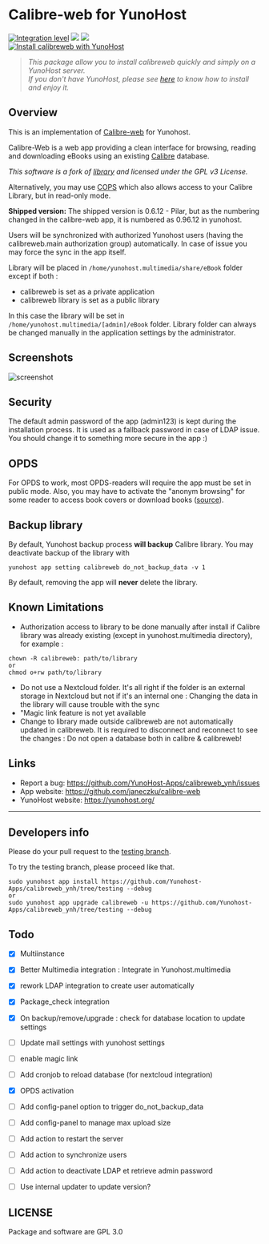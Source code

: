 # Calibre-web for YunoHost

[![Integration level](https://dash.yunohost.org/integration/calibreweb.svg)](https://dash.yunohost.org/appci/app/calibreweb) ![](https://ci-apps.yunohost.org/ci/badges/calibreweb.status.svg) ![](https://ci-apps.yunohost.org/ci/badges/calibreweb.maintain.svg)  
[![Install calibreweb with YunoHost](https://install-app.yunohost.org/install-with-yunohost.svg)](https://install-app.yunohost.org/?app=calibreweb)

> *This package allow you to install calibreweb quickly and simply on a YunoHost server.  
If you don't have YunoHost, please see [here](https://yunohost.org/#/install) to know how to install and enjoy it.*

## Overview
This is an implementation of [Calibre-web](https://github.com/janeczku/calibre-web) for Yunohost.

Calibre-Web is a web app providing a clean interface for browsing, reading and downloading eBooks using an existing [Calibre](https://calibre-ebook.com) database.

*This software is a fork of [library](https://github.com/mutschler/calibreserver) and licensed under the GPL v3 License.*

Alternatively, you may use [COPS](https://github.com/YunoHost-Apps/cops_ynh) which also allows access to your Calibre Library, but in read-only mode. 

**Shipped version:** The shipped version is 0.6.12 - Pilar, but as the numbering changed in the calibre-web app, it is numbered as 0.96.12 in yunohost.

Users will be synchronized with authorized Yunohost users (having the calibreweb.main authorization group) automatically. In case of issue you may force the sync in the app itself.

Library will be placed in `/home/yunohost.multimedia/share/eBook` folder except if both :
 - calibreweb is set as a private application
 - calibreweb library is set as a public library

In this case the library will be set in `/home/yunohost.multimedia/[admin]/eBook` folder. Library folder can always be changed manually in the application settings by the administrator.

## Screenshots

![screenshot](https://raw.githubusercontent.com/janeczku/docker-calibre-web/master/screenshot.png)

## Security
The default admin password of the app (admin123) is kept during the installation process. It is used as a fallback password in case of LDAP issue.
You should change it to something more secure in the app :)

## OPDS
For OPDS to work, most OPDS-readers will require the app must be set in public mode.
Also, you may have to activate the "anonym browsing" for some reader to access book covers or download books ([source](https://github.com/janeczku/calibre-web/wiki/FAQ#which-opds-readers-work-with-calibre-web)).

## Backup library

By default, Yunohost backup process **will backup** Calibre library.
You may deactivate backup of the library with 
```
yunohost app setting calibreweb do_not_backup_data -v 1
```

By default, removing the app will **never** delete the library.

## Known Limitations

* Authorization access to library to be done manually after install if Calibre library was already existing (except in yunohost.multimedia directory), for example :
```
chown -R calibreweb: path/to/library
or
chmod o+rw path/to/library
``` 
* Do not use a Nextcloud folder. It's all right if the folder is an external storage in Nextcloud but not if it's an internal one : Changing the data in the library will cause trouble with the sync
* "Magic link feature is not yet available
* Change to library made outside calibreweb are not automatically updated in calibreweb. It is required to disconnect and reconnect to see the changes : Do not open a database both in calibre & calibreweb!


## Links

 * Report a bug: https://github.com/YunoHost-Apps/calibreweb_ynh/issues
 * App website: https://github.com/janeczku/calibre-web
 * YunoHost website: https://yunohost.org/

---

## Developers info

Please do your pull request to the [testing branch](https://github.com/Yunohost-Apps/calibreweb_ynh/tree/testing).

To try the testing branch, please proceed like that.
```
sudo yunohost app install https://github.com/Yunohost-Apps/calibreweb_ynh/tree/testing --debug
or
sudo yunohost app upgrade calibreweb -u https://github.com/Yunohost-Apps/calibreweb_ynh/tree/testing --debug
```


## Todo
- [X] Multiinstance
- [X] Better Multimedia integration : Integrate in Yunohost.multimedia
- [X] rework LDAP integration to create user automatically
- [X] Package_check integration
- [X] On backup/remove/upgrade : check for database location to update settings
- [ ] Update mail settings with yunohost settings
- [ ] enable magic link
- [ ] Add cronjob to reload database (for nextcloud integration)
- [X] OPDS activation
- [ ] Add config-panel option to trigger do_not_backup_data
- [ ] Add config-panel to manage max upload size
- [ ] Add action to restart the server
- [ ] Add action to synchronize users
- [ ] Add action to deactivate LDAP et retrieve admin password
- [ ] Use internal updater to update version?



## LICENSE
Package and software are GPL 3.0
